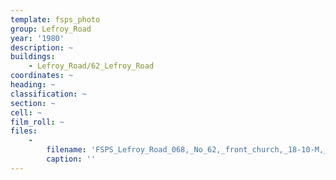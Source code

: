 ```yaml
---
template: fsps_photo
group: Lefroy_Road
year: '1980'
description: ~
buildings:
    - Lefroy_Road/62_Lefroy_Road
coordinates: ~
heading: ~
classification: ~
section: ~
cell: ~
film_roll: ~
files:
    -
        filename: 'FSPS_Lefroy_Road_068,_No_62,_front_church,_18-10-M,_1980.png'
        caption: ''
---
```

